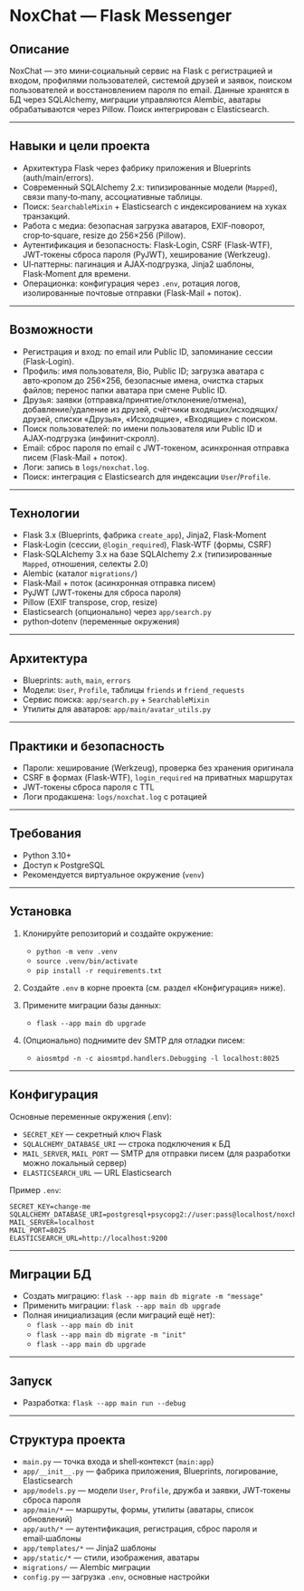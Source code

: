 # NoxChat — Flask Messenger

## Описание

NoxChat — это мини‑социальный сервис на Flask с регистрацией и входом, профилями пользователей, системой друзей и заявок, поиском пользователей и восстановлением пароля по email. Данные хранятся в БД через SQLAlchemy, миграции управляются Alembic, аватары обрабатываются через Pillow. Поиск интегрирован с Elasticsearch.

---

## Навыки и цели проекта

- Архитектура Flask через фабрику приложения и Blueprints (auth/main/errors).
- Современный SQLAlchemy 2.x: типизированные модели (`Mapped`), связи many‑to‑many, ассоциативные таблицы.
- Поиск: `SearchableMixin` + Elasticsearch с индексированием на хуках транзакций.
- Работа с медиа: безопасная загрузка аватаров, EXIF‑поворот, crop‑to‑square, resize до 256×256 (Pillow).
- Аутентификация и безопасность: Flask‑Login, CSRF (Flask‑WTF), JWT‑токены сброса пароля (PyJWT), хеширование (Werkzeug).
- UI‑паттерны: пагинация и AJAX‑подгрузка, Jinja2 шаблоны, Flask‑Moment для времени.
- Операционка: конфигурация через `.env`, ротация логов, изолированные почтовые отправки (Flask‑Mail + поток).

---

## Возможности

- Регистрация и вход: по email или Public ID, запоминание сессии (Flask‑Login).
- Профиль: имя пользователя, Bio, Public ID; загрузка аватара с авто‑кропом до 256×256, безопасные имена, очистка старых файлов; перенос папки аватара при смене Public ID.
- Друзья: заявки (отправка/принятие/отклонение/отмена), добавление/удаление из друзей, счётчики входящих/исходящих/друзей, списки «Друзья», «Исходящие», «Входящие» с поиском.
- Поиск пользователей: по имени пользователя или Public ID и AJAX‑подгрузка (инфинит‑скролл).
- Email: сброс пароля по email с JWT‑токеном, асинхронная отправка писем (Flask‑Mail + поток).
- Логи: запись в `logs/noxchat.log`.
- Поиск: интеграция с Elasticsearch для индексации `User`/`Profile`.

---

## Технологии

- Flask 3.x (Blueprints, фабрика `create_app`), Jinja2, Flask‑Moment
- Flask‑Login (сессии, `@login_required`), Flask‑WTF (формы, CSRF)
- Flask‑SQLAlchemy 3.x на базе SQLAlchemy 2.x (типизированные `Mapped`, отношения, селекты 2.0)
- Alembic (каталог `migrations/`)
- Flask‑Mail + поток (асинхронная отправка писем)
- PyJWT (JWT‑токены для сброса пароля)
- Pillow (EXIF transpose, crop, resize)
- Elasticsearch (опционально) через `app/search.py`
- python‑dotenv (переменные окружения)

---

## Архитектура

- Blueprints: `auth`, `main`, `errors`
- Модели: `User`, `Profile`, таблицы `friends` и `friend_requests`
- Сервис поиска: `app/search.py` + `SearchableMixin`
- Утилиты для аватаров: `app/main/avatar_utils.py`

---

## Практики и безопасность

- Пароли: хеширование (Werkzeug), проверка без хранения оригинала
- CSRF в формах (Flask‑WTF), `login_required` на приватных маршрутах
- JWT‑токены сброса пароля с TTL
- Логи продакшена: `logs/noxchat.log` с ротацией

---

## Требования

- Python 3.10+
- Доступ к PostgreSQL
- Рекомендуется виртуальное окружение (`venv`)

---

## Установка

1) Клонируйте репозиторий и создайте окружение:

   - `python -m venv .venv`
   - `source .venv/bin/activate`
   - `pip install -r requirements.txt`

2) Создайте `.env` в корне проекта (см. раздел «Конфигурация» ниже).

3) Примените миграции базы данных:
   - `flask --app main db upgrade`

4) (Опционально) поднимите dev SMTP для отладки писем:
   - `aiosmtpd -n -c aiosmtpd.handlers.Debugging -l localhost:8025`

---

## Конфигурация

Основные переменные окружения (.env):

- `SECRET_KEY` — секретный ключ Flask
- `SQLALCHEMY_DATABASE_URI` — строка подключения к БД
- `MAIL_SERVER`, `MAIL_PORT` — SMTP для отправки писем (для разработки можно локальный сервер)
- `ELASTICSEARCH_URL` — URL Elasticsearch

Пример `.env`:

```env
SECRET_KEY=change-me
SQLALCHEMY_DATABASE_URI=postgresql+psycopg2://user:pass@localhost/noxchat
MAIL_SERVER=localhost
MAIL_PORT=8025
ELASTICSEARCH_URL=http://localhost:9200
```

---

## Миграции БД

- Создать миграцию: `flask --app main db migrate -m "message"`
- Применить миграции: `flask --app main db upgrade`
- Полная инициализация (если миграций ещё нет):
  - `flask --app main db init`
  - `flask --app main db migrate -m "init"`
  - `flask --app main db upgrade`

---

## Запуск

- Разработка: `flask --app main run --debug`

---

## Структура проекта

- `main.py` — точка входа и shell‑контекст (`main:app`)
- `app/__init__.py` — фабрика приложения, Blueprints, логирование, Elasticsearch
- `app/models.py` — модели `User`, `Profile`, дружба и заявки, JWT‑токены сброса пароля
- `app/main/*` — маршруты, формы, утилиты (аватары, список обновлений)
- `app/auth/*` — аутентификация, регистрация, сброс пароля и email‑шаблоны
- `app/templates/*` — Jinja2 шаблоны
- `app/static/*` — стили, изображения, аватары
- `migrations/` — Alembic миграции
- `config.py` — загрузка `.env`, основные настройки
